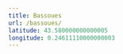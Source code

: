 ```yaml
---
title: Bassoues
url: /bassoues/
latitude: 43.580000000000005
longitude: 0.24611110000000003
---
```

